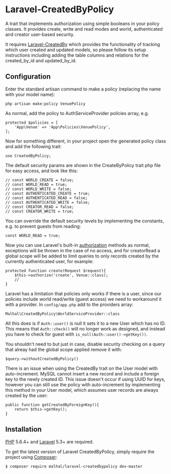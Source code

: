 # Laravel-CreatedByPolicy
A trait that implements authorization using simple booleans in your policy classes. It provides create, write and read modes and world, authenticated and creator user-based security.

It requires [Laravel-CreatedBy](https://github.com/malhal/Laravel-CreatedBy) which provides the functionality of tracking which user created and updated models, so please follow its setup instructions including adding the table columns and relations for the created_by_id and updated_by_id.

## Configuration

Enter the standard artisan command to make a policy (replacing the name with your model name):

    php artisan make:policy VenuePolicy
    
As normal, add the policy to AuthServiceProvider policies array, e.g.

    protected $policies = [
        'App\Venue' => 'App\Policies\VenuePolicy',
    ];   

Now for something different, in your project open the generated policy class and add the following trait:

    use CreatedByPolicy;
    
The default security params are shown in the CreateByPolicy trait php file for easy access, and look like this:

    // const WORLD_CREATE = false;
    // const WORLD_READ = true;
    // const WORLD_WRITE = false;
    // const AUTHENTICATED_CREATE = true;
    // const AUTHENTICATED_READ = false;
    // const AUTHENTICATED_WRITE = false;
    // const CREATOR_READ = false;
    // const CREATOR_WRITE = true;
    
You can override the default security levels by implementing the constants, e.g. to prevent guests from reading:

    const WORLD_READ = true;
    
Now you can use Laravel's built-in [authorization](https://laravel.com/docs/5.3/authorization) methods as normal, exceptions will be thrown in the case of no access, and for creatorRead a global scope will be added to limit queries to only records created by the currently authenticated user, for example:

    protected function create(Request $request){
        $this->authorize('create', Venue::class);
        //
    }

Laravel has a limitation that policies only works if there is a user, since our policies include world read/write (guest access) we need to workaround it with a provider. In `config/app.php` add to the providers array:

    Malhal\CreatedByPolicy\WorldServiceProvider::class

All this does is if `Auth::user()` is null it sets it to a new User which has no ID. This means that `Auth::check()` will no longer work as designed, and instead you have to check for guest with `is_null(Auth::user()->getKey())`.

You shouldn't need to but just in case, disable security checking on a query that alreay had the global scope applied remove it with:

    $query->withoutCreatedByPolicy()

There is an issue when using the CreatedBy trait on the User model with auto-increment. MySQL cannot insert a new record and include a foreign key to the newly created ID. This issue doesn't occur if using UUID for keys, however you can still use the policy with auto-increment by implementing this method in your User model, which assumes user records are always created by the user:

    public function getCreatedByForeignKey(){
        return $this->getKey();
    }
    
## Installation

[PHP](https://php.net) 5.6.4+ and [Laravel](http://laravel.com) 5.3+ are required.

To get the latest version of Laravel CreatedByPolicy, simply require the project using [Composer](https://getcomposer.org):

```bash
$ composer require malhal/laravel-createdbypolicy dev-master
```
